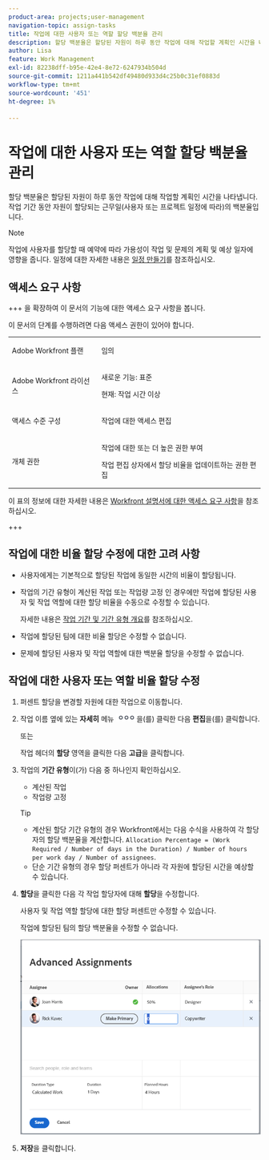 ```yaml
---
product-area: projects;user-management
navigation-topic: assign-tasks
title: 작업에 대한 사용자 또는 역할 할당 백분율 관리
description: 할당 백분율은 할당된 자원이 하루 동안 작업에 대해 작업할 계획인 시간을 나타냅니다. 작업 기간 동안 자원이 할당되는 근무일(사용자 또는 프로젝트 일정에 따라)의 백분율입니다.
author: Lisa
feature: Work Management
exl-id: 82238dff-b95e-42e4-8e72-6247934b504d
source-git-commit: 1211a441b542df49480d933d4c25b0c31ef0883d
workflow-type: tm+mt
source-wordcount: '451'
ht-degree: 1%

---
```


# 작업에 대한 사용자 또는 역할 할당 백분율 관리

할당 백분율은 할당된 자원이 하루 동안 작업에 대해 작업할 계획인 시간을 나타냅니다. 작업 기간 동안 자원이 할당되는 근무일(사용자 또는 프로젝트 일정에 따라)의 백분율입니다.

>[!NOTE]
>
>작업에 사용자를 할당할 때 예약에 따라 가용성이 작업 및 문제의 계획 및 예상 일자에 영향을 줍니다. 일정에 대한 자세한 내용은 [일정 만들기](../../../administration-and-setup/set-up-workfront/configure-timesheets-schedules/create-schedules.md)를 참조하십시오.

## 액세스 요구 사항

+++ 을 확장하여 이 문서의 기능에 대한 액세스 요구 사항을 봅니다.

이 문서의 단계를 수행하려면 다음 액세스 권한이 있어야 합니다.

<table style="table-layout:auto"> 
 <col> 
 <col> 
 <tbody> 
  <tr> 
   <td role="rowheader">Adobe Workfront 플랜</td> 
   <td> <p>임의</p> </td> 
  </tr> 
  <tr> 
   <td role="rowheader">Adobe Workfront 라이선스</td> 
   <td> <p>새로운 기능: 표준</p> 
   <p>현재: 작업 시간 이상</p> </td> 
  </tr> 
  <tr> 
   <td role="rowheader">액세스 수준 구성</td> 
   <td> <p>작업에 대한 액세스 편집</p> </td> 
  </tr> 
  <tr> 
   <td role="rowheader">개체 권한</td> 
   <td> <p>작업에 대한 또는 더 높은 권한 부여</p> <p>작업 편집 상자에서 할당 비율을 업데이트하는 권한 편집</p>  </td> 
  </tr> 
 </tbody> 
</table>

이 표의 정보에 대한 자세한 내용은 [Workfront 설명서에 대한 액세스 요구 사항](/help/quicksilver/administration-and-setup/add-users/access-levels-and-object-permissions/access-level-requirements-in-documentation.md)을 참조하십시오.

+++

## 작업에 대한 비율 할당 수정에 대한 고려 사항

* 사용자에게는 기본적으로 할당된 작업에 동일한 시간의 비율이 할당됩니다.
* 작업의 기간 유형이 계산된 작업 또는 작업량 고정 인 경우에만 작업에 할당된 사용자 및 작업 역할에 대한 할당 비율을 수동으로 수정할 수 있습니다.

  자세한 내용은 [작업 기간 및 기간 유형 개요](../../../manage-work/tasks/taskdurtn/task-duration-and-duration-type.md)를 참조하십시오.

* 작업에 할당된 팀에 대한 비율 할당은 수정할 수 없습니다.
* 문제에 할당된 사용자 및 작업 역할에 대한 백분율 할당을 수정할 수 없습니다.

## 작업에 대한 사용자 또는 역할 비율 할당 수정

1. 퍼센트 할당을 변경할 자원에 대한 작업으로 이동합니다.
1. 작업 이름 옆에 있는 **자세히** 메뉴 ![](assets/qs-more-icon-on-an-object.png)을(를) 클릭한 다음 **편집**&#x200B;을(를) 클릭합니다.

   또는

   작업 헤더의 **할당** 영역을 클릭한 다음 **고급**&#x200B;을 클릭합니다.

1. 작업의 **기간 유형**&#x200B;이(가) 다음 중 하나인지 확인하십시오.

   * 계산된 작업
   * 작업량 고정

   >[!TIP]
   >
   >* 계산된 할당 기간 유형의 경우 Workfront에서는 다음 수식을 사용하여 각 할당자의 할당 백분율을 계산합니다. `Allocation Percentage = (Work Required / Number of days in the Duration) / Number of hours per work day / Number of assignees`.
   >* 단순 기간 유형의 경우 할당 퍼센트가 아니라 각 자원에 할당된 시간을 예상할 수 있습니다.

1. **할당**&#x200B;을 클릭한 다음 각 작업 할당자에 대해 **할당**&#x200B;을 수정합니다.

   사용자 및 작업 역할 할당에 대한 할당 퍼센트만 수정할 수 있습니다.

   작업에 할당된 팀의 할당 백분율을 수정할 수 없습니다.

   ![할당 백분율 수정](assets/advanced-assignments-allocation-percentage.png)

1. **저장**&#x200B;을 클릭합니다.
